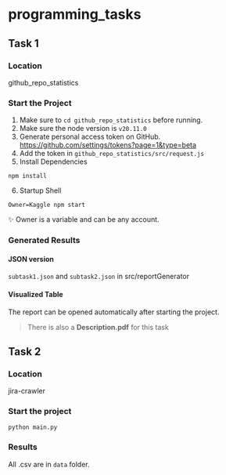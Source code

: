 # programming_tasks

## Task 1

### Location

github_repo_statistics

### Start the Project

1. Make sure to `cd github_repo_statistics` before running.
2. Make sure the node version is `v20.11.0`
3. Generate personal access token on GitHub. https://github.com/settings/tokens?page=1&type=beta
4. Add the token in `github_repo_statistics/src/request.js`
5. Install Dependencies
```shell
npm install
```
6. Startup Shell
```shell
Owner=Kaggle npm start 
```
✨ Owner is a variable and can be any account.

### Generated Results

#### JSON version

`subtask1.json` and `subtask2.json` in src/reportGenerator

#### Visualized Table

The report can be opened automatically after starting the project.

> There is also a **Description.pdf** for this task

## Task 2

### Location

jira-crawler

### Start the project

```shell
python main.py
```

### Results

All .csv are in `data` folder.
